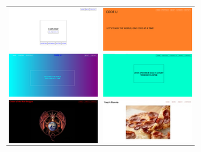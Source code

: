 <table>
  <tr>
    <td><img src = "site1.png"></td>
    <td><img src = "site2.png"></td>
  </tr>
  <tr>
    <td><img src = "site3.png"></td>
    <td><img src = "site4.png"></td>
  </tr>
  <tr>
    <td><img src = "site5.png"></td>
    <td><img src = "site7.jpg"></td>
  </tr>
</table>
